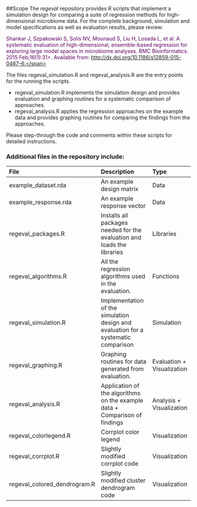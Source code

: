 ##Scope
The _regeval_ repository provides R scripts that implement a simulation design for comparing a suite of regression methods for high-dimensional microbiome data. For the complete background, simulation and model specifications as well as evaluation results, please review:

<span style="color:#5e005e;">Shankar J, Szpakowski S, Solis NV, Mounaud S, Liu H, Losada L, et al. A systematic evaluation of high-dimensional, ensemble-based regression for exploring large model spaces in microbiome analyses. BMC Bioinformatics. 2015 Feb;16(1):31+. Available from: http://dx.doi.org/10.1186/s12859-015-0467-6.</span>


The files regeval_simulation.R and regeval_analysis.R are the entry points for the running the scripts.

* regeval_simulation.R implements the simulation design and provides evaluation and graphing routines for a systematic comparison of approaches.
* regeval_analysis.R applies the regression approaches on the example data and provides graphing routines for comparing the findings from the approaches.

Please step-through the code and comments within these scripts for detailed instructions.

### Additional files in the repository include:
| File       | Description  | Type |
|:----------|:-----------------|:----|
|example_dataset.rda    | An example design matrix| Data |
|example_response.rda | An example response vector| Data |
|regeval_packages.R| Installs all packages needed for the evaluation and loads the libraries | Libraries |
|regeval_algorithms.R | All the regression algorithms used in the evaluation. | Functions |
|regeval_simulation.R| Implementation of the simulation design and evaluation for a systematic comparison| Simulation |
|regeval_graphing.R| Graphing routines for data generated from evaluation. | Evaluation + Visualization |
|regeval_analysis.R | Application of the algorithms on the example data + Comparison of findings | Analysis + Visualization|
|regeval_colorlegend.R | Corrplot color legend | Visualization |
|regeval_corrplot.R| Slightly modified corrplot code |  Visualization |
|regeval_colored_dendrogram.R | Slightly modified cluster dendrogram code | Visualization |
